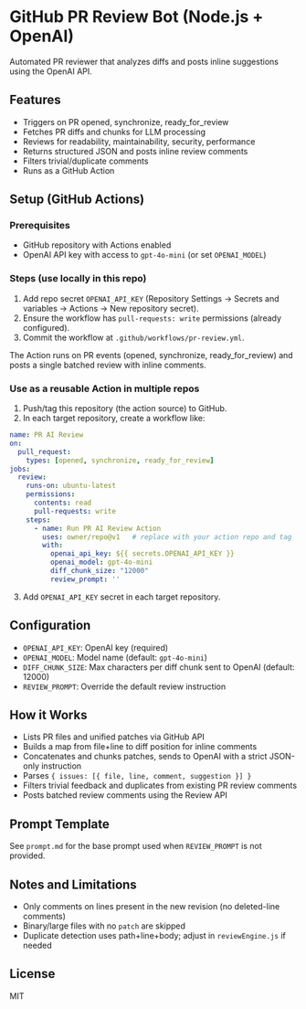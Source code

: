 # GitHub PR Review Bot (Node.js + OpenAI)

Automated PR reviewer that analyzes diffs and posts inline suggestions using the OpenAI API.

## Features
- Triggers on PR opened, synchronize, ready_for_review
- Fetches PR diffs and chunks for LLM processing
- Reviews for readability, maintainability, security, performance
- Returns structured JSON and posts inline review comments
- Filters trivial/duplicate comments
- Runs as a GitHub Action

## Setup (GitHub Actions)

### Prerequisites
- GitHub repository with Actions enabled
- OpenAI API key with access to `gpt-4o-mini` (or set `OPENAI_MODEL`)

### Steps (use locally in this repo)
1. Add repo secret `OPENAI_API_KEY` (Repository Settings → Secrets and variables → Actions → New repository secret).
2. Ensure the workflow has `pull-requests: write` permissions (already configured).
3. Commit the workflow at `.github/workflows/pr-review.yml`.

The Action runs on PR events (opened, synchronize, ready_for_review) and posts a single batched review with inline comments.

### Use as a reusable Action in multiple repos
1. Push/tag this repository (the action source) to GitHub.
2. In each target repository, create a workflow like:
```yaml
name: PR AI Review
on:
  pull_request:
    types: [opened, synchronize, ready_for_review]
jobs:
  review:
    runs-on: ubuntu-latest
    permissions:
      contents: read
      pull-requests: write
    steps:
      - name: Run PR AI Review Action
        uses: owner/repo@v1   # replace with your action repo and tag
        with:
          openai_api_key: ${{ secrets.OPENAI_API_KEY }}
          openai_model: gpt-4o-mini
          diff_chunk_size: "12000"
          review_prompt: ''
```
3. Add `OPENAI_API_KEY` secret in each target repository.

## Configuration
- `OPENAI_API_KEY`: OpenAI key (required)
- `OPENAI_MODEL`: Model name (default: `gpt-4o-mini`)
- `DIFF_CHUNK_SIZE`: Max characters per diff chunk sent to OpenAI (default: 12000)
- `REVIEW_PROMPT`: Override the default review instruction

## How it Works
- Lists PR files and unified patches via GitHub API
- Builds a map from file+line to diff position for inline comments
- Concatenates and chunks patches, sends to OpenAI with a strict JSON-only instruction
- Parses `{ issues: [{ file, line, comment, suggestion }] }`
- Filters trivial feedback and duplicates from existing PR review comments
- Posts batched review comments using the Review API

## Prompt Template
See `prompt.md` for the base prompt used when `REVIEW_PROMPT` is not provided.

## Notes and Limitations
- Only comments on lines present in the new revision (no deleted-line comments)
- Binary/large files with no `patch` are skipped
- Duplicate detection uses path+line+body; adjust in `reviewEngine.js` if needed

## License
MIT
